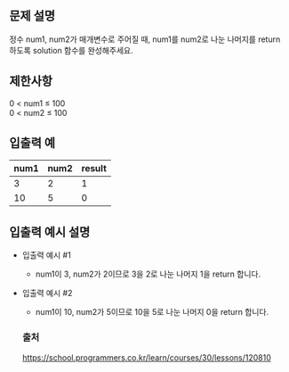 ## 문제 설명
정수 num1, num2가 매개변수로 주어질 때, num1를 num2로 나눈 나머지를 return 하도록 solution 함수를 완성해주세요.


## 제한사항
0 < num1 ≤ 100<br/>
0 < num2 ≤ 100

## 입출력 예

|num1|num2|result|
|------|---|---|
|3|2|1|
|10|5|0|

## 입출력 예시 설명

* 입출력 예시 #1

  * num1이 3, num2가 2이므로 3을 2로 나눈 나머지 1을 return 합니다.

* 입출력 예시 #2

  * num1이 10, num2가 5이므로 10을 5로 나눈 나머지 0을 return 합니다.

  ### 출처
  https://school.programmers.co.kr/learn/courses/30/lessons/120810
